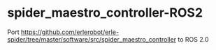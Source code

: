 # spider_maestro_controller-ROS2
Port https://github.com/erlerobot/erle-spider/tree/master/software/src/spider_maestro_controller to ROS 2.0
